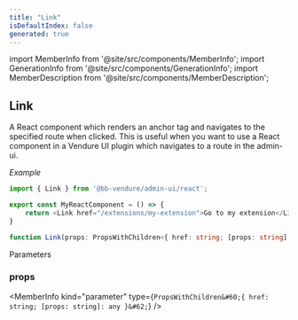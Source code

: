 ```yaml
---
title: "Link"
isDefaultIndex: false
generated: true
---
```

<!-- This file was generated from the Vendure source. Do not modify. Instead, re-run the "docs:build" script -->
import MemberInfo from '@site/src/components/MemberInfo';
import GenerationInfo from '@site/src/components/GenerationInfo';
import MemberDescription from '@site/src/components/MemberDescription';


## Link

<GenerationInfo sourceFile="packages/admin-ui/src/lib/react/src/react-components/Link.tsx" sourceLine="22" packageName="@bb-vendure/admin-ui" />

A React component which renders an anchor tag and navigates to the specified route when clicked.
This is useful when you want to use a React component in a Vendure UI plugin which navigates to
a route in the admin-ui.

*Example*

```ts
import { Link } from '@bb-vendure/admin-ui/react';

export const MyReactComponent = () => {
    return <Link href="/extensions/my-extension">Go to my extension</Link>;
}
```

```ts title="Signature"
function Link(props: PropsWithChildren<{ href: string; [props: string]: any }>): void
```
Parameters

### props

<MemberInfo kind="parameter" type={`PropsWithChildren&#60;{ href: string; [props: string]: any }&#62;`} />

